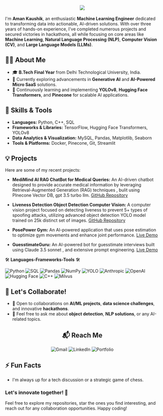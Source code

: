 <h1 align="center">
  <img src="https://readme-typing-svg.herokuapp.com/?font=Righteous&size=35&center=true&vCenter=true&width=700&height=70&duration=4000&lines=Hi+There!+👋;+I'm+Aman+Kaushik!;+Welcome+to+my+GitHub+Universe🚀!" />
</h1>


I'm **Aman Kaushik**, an enthusiastic **Machine Learning Engineer** dedicated to transforming data into actionable, AI-driven solutions. With over three years of hands-on experience, I've completed numerous projects and secured victories in hackathons, all while focusing on core areas like **Machine Learning**, **Natural Language Processing (NLP)**, **Computer Vision (CV)**, and **Large Language Models (LLMs)**.

## 👨‍💻 About Me

- 🎓 **B.Tech Final Year** from Delhi Technological University, India.
- 🔭 Currently exploring advancements in **Generative AI** and **AI-Powered Micro SaaS** solutions.
- 🌱 Continuously learning and implementing **YOLOv8**, **Hugging Face Transformers**, and **Pinecone** for scalable AI applications.

## 🌟 Skills & Tools

- **Languages:** Python, C++, SQL
- **Frameworks & Libraries:** TensorFlow, Hugging Face Transformers, YOLOv8
- **Data Analytics & Visualization:** MySQL, Pandas, Matplotlib, Seaborn
- **Tools & Platforms:** Docker, Pinecone, Git, Streamlit

## 💡 Projects

Here are some of my recent projects:

- **MediMind AI RAG ChatBot for Medical Queries:** An AI-driven chatbot designed to provide accurate medical information by leveraging Retrieval-Augmented Generation (RAG) techniques , bulit using PInecone Vector DB, gpt 3.5 turbo llm. [GitHub Repository](https://github.com/Aman-Kaushik-20/MedicalChatbot/blob/main/README.md)

- **Liveness Detection Object Detection Computer Vision:** A computer vision project focused on detecting liveness to prevent 5+ types of spoofing attacks, utilizing advanced object detection YOLO model trained on 25k distinct set of images. [GitHub Repository](https://github.com/Aman-Kaushik-20/Liveness_Detection/blob/main/README.md)

- **PosePower Gym:** An AI-powered application that uses pose estimation to optimize gym movements and enhance joint performance. [Live Demo](https://poseestimationaigym-hkw8idsfb7jf7bnmyefakr.streamlit.app)

- **GuesstimateGuru:** An AI-powered bot for guesstimate interviews built using Claude 3.5 sonnet , and extensive prompt engineering. [Live Demo](https://guesstimateinterviewapp.streamlit.app/)

🛠️ **Languages-Frameworks-Tools** 🛠️

![Python](https://img.shields.io/badge/Python-3776AB?style=flat&logo=python&logoColor=white)
![SQL](https://img.shields.io/badge/SQL-4479A1?style=flat&logo=postgresql&logoColor=white)
![Pandas](https://img.shields.io/badge/Pandas-150458?style=flat&logo=pandas&logoColor=white)
![NumPy](https://img.shields.io/badge/NumPy-013243?style=flat&logo=numpy&logoColor=white)
![YOLO](https://img.shields.io/badge/YOLO-00FFFF?style=flat&logoColor=black)
![Anthropic](https://img.shields.io/badge/Anthropic-FF6F61?style=flat&logoColor=white)
![OpenAI](https://img.shields.io/badge/OpenAI-412991?style=flat&logo=openai&logoColor=white)
![Hugging Face](https://img.shields.io/badge/HuggingFace-FFC107?style=flat&logo=huggingface&logoColor=black)
![C++](https://img.shields.io/badge/C++-00599C?style=flat&logo=cplusplus&logoColor=white)
![Milvus](https://img.shields.io/badge/Milvus-99CCFF?style=flat&logoColor=black)



## 🤝 Let's Collaborate!

- 👯 Open to collaborations on **AI/ML projects**, **data science challenges**, and innovative **hackathons**.
- 💬 Feel free to ask me about **object detection**, **NLP solutions**, or any AI-related topics.

<h2 align="center">📬 Reach Me</h2>

<div align="center">
  <a href="mailto:amankaushik20112001@gmail.com" target="_blank" style="text-decoration: none;">
    <img src="https://img.shields.io/badge/Gmail-EA4335?style=for-the-badge&logo=gmail&logoColor=white" alt="Gmail">
  </a>
  <a href="https://linkedin.com/in/aman-kaushik-863248253/" target="_blank" style="text-decoration: none;">
    <img src="https://img.shields.io/badge/LinkedIn-0077B5?style=for-the-badge&logo=linkedin&logoColor=white" alt="LinkedIn">
  </a>
  <a href="https://amankaushikxai.framer.website/" target="_blank" style="text-decoration: none;">
    <img src="https://img.shields.io/badge/Portfolio-FF5722?style=for-the-badge&logo=firefox&logoColor=white" alt="Portfolio">
  </a>
</div>


## ⚡ Fun Facts

- I'm always up for a tech discussion or a strategic game of chess.

### Let's innovate together! 🌟

Feel free to explore my repositories, star the ones you find interesting, and reach out for any collaboration opportunities. Happy coding!
